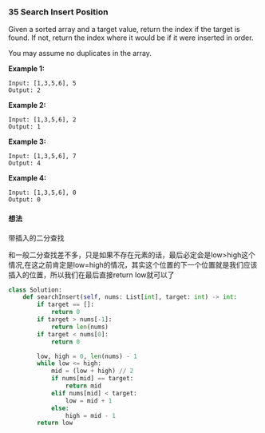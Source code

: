 ### 35 Search Insert Position

Given a sorted array and a target value, return the index if the target is found. If not, return the index where it would be if it were inserted in order.

You may assume no duplicates in the array.

**Example 1:**

```
Input: [1,3,5,6], 5
Output: 2
```

**Example 2:**

```
Input: [1,3,5,6], 2
Output: 1
```

**Example 3:**

```
Input: [1,3,5,6], 7
Output: 4
```

**Example 4:**

```
Input: [1,3,5,6], 0
Output: 0
```

#### 想法

带插入的二分查找

和一般二分查找差不多，只是如果不存在元素的话，最后必定会是low>high这个情况,在这之前肯定是low=high的情况，其实这个位置的下一个位置就是我们应该插入的位置，所以我们在最后直接return low就可以了

```python
class Solution:
    def searchInsert(self, nums: List[int], target: int) -> int:
        if target == []:
            return 0
        if target > nums[-1]:
            return len(nums)
        if target < nums[0]:
            return 0

        low, high = 0, len(nums) - 1
        while low <= high:
            mid = (low + high) // 2
            if nums[mid] == target:
                return mid
            elif nums[mid] < target:
                low = mid + 1
            else:
                high = mid - 1
        return low
```

